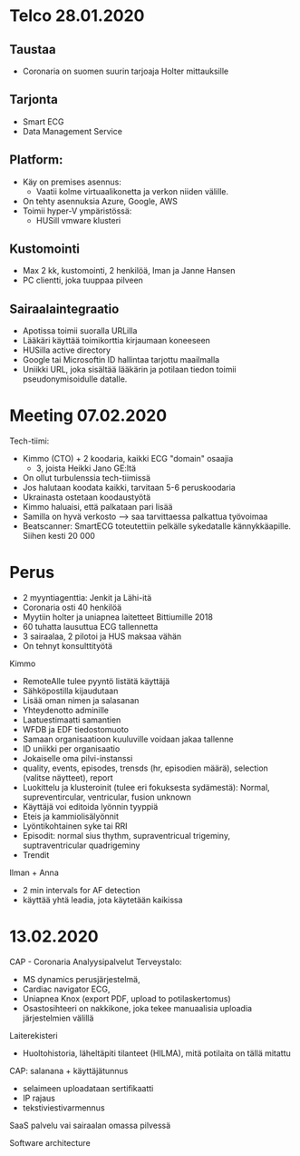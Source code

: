 
# Telco 28.01.2020

## Taustaa
- Coronaria on suomen suurin tarjoaja Holter mittauksille

## Tarjonta
- Smart ECG
- Data Management Service

## Platform:
- Käy on premises asennus:
    + Vaatii kolme virtuaalikonetta ja verkon niiden välille.
- On tehty asennuksia Azure, Google, AWS
- Toimii hyper-V ympäristössä:
    + HUSill vmware klusteri

## Kustomointi
- Max 2 kk, kustomointi, 2 henkilöä, Iman ja Janne Hansen
- PC clientti, joka tuuppaa pilveen

## Sairaalaintegraatio
- Apotissa toimii suoralla URLilla
- Lääkäri käyttää toimikorttia kirjaumaan koneeseen
- HUSilla active directory
- Google tai Microsoftin ID hallintaa tarjottu maailmalla
- Uniikki URL, joka sisältää lääkärin ja potilaan tiedon toimii pseudonymisoidulle datalle.


# Meeting 07.02.2020

Tech-tiimi:
- Kimmo (CTO) + 2 koodaria, kaikki ECG "domain" osaajia
    + 3, joista Heikki Jano GE:ltä
- On ollut turbulenssia tech-tiimissä
- Jos halutaan koodata kaikki, tarvitaan 5-6 peruskoodaria
- Ukrainasta ostetaan koodaustyötä
- Kimmo haluaisi, että palkataan pari lisää
- Samilla on hyvä verkosto --> saa tarvittaessa palkattua työvoimaa
- Beatscanner: SmartECG toteutettiin pelkälle sykedatalle kännykkäapille. Siihen kesti 20 000

# Perus
- 2 myyntiagenttia: Jenkit ja Lähi-itä
- Coronaria osti 40 henkilöä
- Myytiin holter ja uniapnea laitetteet Bittiumille 2018 
- 60 tuhatta lausuttua ECG tallennetta
- 3 sairaalaa, 2 pilotoi ja HUS maksaa vähän
- On tehnyt konsulttityötä

Kimmo
- RemoteAlle tulee pyyntö listätä käyttäjä
- Sähköpostilla kijaudutaan
- Lisää oman nimen ja salasanan
- Yhteydenotto adminille
- Laatuestimaatti samantien
- WFDB ja EDF tiedostomuoto
- Samaan organisaatioon kuuluville voidaan jakaa tallenne
- ID uniikki per organisaatio
- Jokaiselle oma pilvi-instanssi
- quality, events, episodes, trensds (hr, episodien määrä), selection (valitse näytteet), report
- Luokittelu ja klusteroinit (tulee eri fokuksesta sydämestä): Normal, supreventircular, ventricular, fusion unknown
- Käyttäjä voi editoida lyönnin tyyppiä
- Eteis ja kammiolisälyönnit
- Lyöntikohtainen syke tai RRI
- Episodit: normal sius thythm, supraventricual trigeminy, suptraventricular quadrigeminy
- Trendit

Ilman + Anna
- 2 min intervals for AF detection
- käyttää yhtä leadia, jota käytetään kaikissa

# 13.02.2020

CAP - Coronaria Analyysipalvelut
Terveystalo:
- MS dynamics perusjärjestelmä,
- Cardiac navigator ECG,
- Uniapnea Knox (export PDF, upload to potilaskertomus)
- Osastosihteeri on nakkikone, joka tekee manuaalisia uploadia järjestelmien välillä

Laiterekisteri
- Huoltohistoria, läheltäpiti tilanteet (HILMA), mitä potilaita on tällä mitattu

CAP: salanana + käyttäjätunnus
+ selaimeen uploadataan sertifikaatti
+ IP rajaus
+ tekstiviestivarmennus


SaaS palvelu vai sairaalan omassa pilvessä


Software architecture
